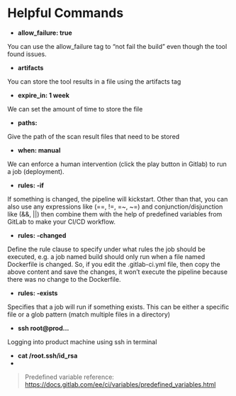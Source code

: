 # Helpful Commands
- **allow_failure: true** 

You can use the allow_failure tag to “not fail the build” even though the tool found issues.
- **artifacts** 

You can store the tool results in a file using the artifacts tag
- **expire_in: 1 week**

We can set the amount of time to store the file
- **paths:**

Give the path of the scan result files that need to be stored
- **when: manual**

We can enforce a human intervention (click the play button in Gitlab) to run a job (deployment).
- **rules: -if**

If something is changed, the pipeline will kickstart. Other than that, you can also use any expressions like (==, !=, =~, ~=) and conjunction/disjunction like (&&, ||) then combine them with the help of predefined variables from GitLab to make your CI/CD workflow.
- **rules: -changed**

Define the rule clause to specify under what rules the job should be executed, e.g. a job named build should only run when a file named Dockerfile is changed. So, if you edit the .gitlab-ci.yml file, then copy the above content and save the changes, it won’t execute the pipeline because there was no change to the Dockerfile.
- **rules: -exists**

Specifies that a job will run if something exists. This can be either a specific file or a glob pattern (match multiple files in a directory)

- **ssh root@prod...**

Logging into product machine using ssh in terminal 
- **cat /root.ssh/id_rsa**
- 

> Predefined variable reference: https://docs.gitlab.com/ee/ci/variables/predefined_variables.html
